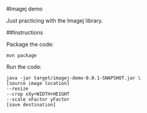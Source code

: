 #Imagej demo

Just practicing with the Imagej library.

##Instructions

Package the code:

    mvn package

Run the code:

    java -jar target/imagej-demo-0.0.1-SNAPSHOT.jar \
    [source image location]
    --resize
    --crop xXy+WIDTH+HEIGHT
    --scale xFactor yFactor
    [save destination]
